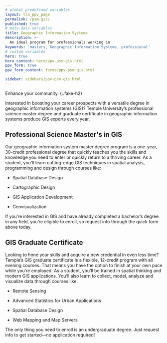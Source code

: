 ```yaml
---
# global predefined variables
layout: tla_ppv_page
permalink: /psm-gis/
published: true
# meta-data variables
title: Geographic Information Systems
description: >-
  An ideal program for professionals working in
keywords: 'masters, Geographic Information Systems, professional'  
# custom variables
hero: true
hero_content: hero/ppv-psm-gis.html
ppv_form: true
ppv_form_content: forms/ppv-psm-gis.html

sidebar: sidebars/ppv-psm-gis.html
---
```

Enhance your community.
{:.fake-h2}

Interested in boosting your career prospects with a versatile degree in geographic information systems (GIS)? Temple University’s professional science master degree and graduate certificate in geographic information systems produce GIS experts every year.

## Professional Science Master's in GIS

Our geographic information system master degree program is a one-year, 30-credit professional degree that quickly teaches you the skills and knowledge you need to enter or quickly return to a thriving career. As a student, you’ll learn cutting-edge GIS techniques in spatial analysis, programming and design through courses like:

+ Spatial Database Design

+ Cartographic Design

+ GIS Application Development

+ Geovisualization

If you’re interested in GIS and have already completed a bachelor’s degree in any field, you’re eligible to enroll, so request info through the quick form above today.

## GIS Graduate Certificate

Looking to hone your skills and acquire a new credential in even less time? Temple’s GIS graduate certificate is a flexible, 12-credit program with all evening courses. That means you have the option to finish at your own pace while you’re employed. As a student, you’ll be trained in spatial thinking and modern GIS applications. You’ll also learn to collect, model, analyze and visualize data through courses like:

+ Remote Sensing

+ Advanced Statistics for Urban Applications

+ Spatial Database Design

+ Web Mapping and Map Servers

The only thing you need to enroll is an undergraduate degree. Just request info to get started—no application required!
